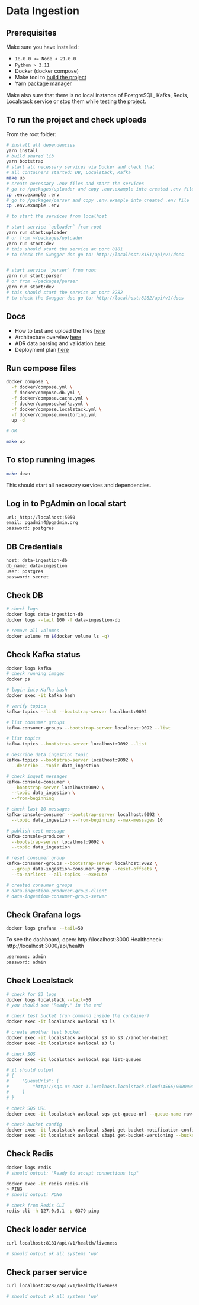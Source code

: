 # Data Ingestion

## Prerequisites

Make sure you have installed:
- `18.0.0 <= Node < 21.0.0`
- `Python > 3.11`
- Docker (docker compose)
- Make tool to [build the project](https://formulae.brew.sh/formula/make)
- Yarn [package manager](https://formulae.brew.sh/formula/yarn)

Make also sure that there is no local instance of PostgreSQL, Kafka, Redis, Localstack service
or stop them while testing the project.

## To run the project and check uploads

From the root folder:

```sh
# install all dependencies
yarn install
# build shared lib
yarn bootstrap
# start all necessary services via Docker and check that
# all containers started: DB, Localstack, Kafka
make up
# create necessary .env files and start the services
# go to /packages/uploader and copy .env.example into created .env file
cp .env.example .env
# go to /packages/parser and copy .env.example into created .env file
cp .env.example .env

# to start the services from localhost

# start service `uploader` from root
yarn run start:uploader
# or from ~/packages/uploader
yarn run start:dev
# this should start the service at port 8181
# to check the Swagger doc go to: http://localhost:8181/api/v1/docs


# start service `parser` from root
yarn run start:parser
# or from ~/packages/parser
yarn run start:dev
# this should start the service at port 8282
# to check the Swagger doc go to: http://localhost:8282/api/v1/docs
```

## Docs

- How to test and upload the files [here](docs/testing.md)
- Architecture overview [here](docs/arch-overview.md)
- ADR data parsing and validation [here](docs/adr/adr-parse-validate.md)
- Deployment plan [here](docs/deployment.md)


## Run compose files

```sh
docker compose \
  -f docker/compose.yml \
  -f docker/compose.db.yml \
  -f docker/compose.cache.yml \
  -f docker/compose.kafka.yml \
  -f docker/compose.localstack.yml \
  -f docker/compose.monitoring.yml
  up -d

# OR

make up
```

## To stop running images

```sh
make down
```

This should start all necessary services and dependencies.

## Log in to PgAdmin on local start

```txt
url: http://localhost:5050
email: pgadmin4@pgadmin.org
password: postgres
```

## DB Credentials

```txt
host: data-ingestion-db
db_name: data-ingestion
user: postgres
password: secret
```

## Check DB

```sh
# check logs
docker logs data-ingestion-db
docker logs --tail 100 -f data-ingestion-db

# remove all volumes
docker volume rm $(docker volume ls -q)
```

## Check Kafka status

```sh
docker logs kafka
# check running images
docker ps

# login into Kafka bash
docker exec -it kafka bash

# verify topics
kafka-topics --list --bootstrap-server localhost:9092

# list consumer groups
kafka-consumer-groups --bootstrap-server localhost:9092 --list

# list topics
kafka-topics --bootstrap-server localhost:9092 --list

# describe data_ingestion topic
kafka-topics --bootstrap-server localhost:9092 \
  --describe --topic data_ingestion

# check ingest messages
kafka-console-consumer \
  --bootstrap-server localhost:9092 \
  --topic data_ingestion \
  --from-beginning

# check last 10 messages
kafka-console-consumer --bootstrap-server localhost:9092 \
  --topic data_ingestion --from-beginning --max-messages 10

# publish test message
kafka-console-producer \
  --bootstrap-server localhost:9092 \
  --topic data_ingestion

# reset consumer group
kafka-consumer-groups --bootstrap-server localhost:9092 \
  --group data-ingestion-consumer-group --reset-offsets \
  --to-earliest --all-topics --execute

# created consumer groups
# data-ingestion-producer-group-client
# data-ingestion-consumer-group-server
```

## Check Grafana logs

```sh
docker logs grafana --tail=50
```

To see the dashboard, open: http://localhost:3000
Healthcheck: http://localhost:3000/api/health

```txt
username: admin
password: admin
```

## Check Localstack

```sh
# check for S3 logs
docker logs localstack --tail=50
# you should see "Ready." in the end

# check test bucket (run command inside the container)
docker exec -it localstack awslocal s3 ls

# create another test bucket
docker exec -it localstack awslocal s3 mb s3://another-bucket
docker exec -it localstack awslocal s3 ls

# check SQS
docker exec -it localstack awslocal sqs list-queues

# it should output
# {
#     "QueueUrls": [
#         "http://sqs.us-east-1.localhost.localstack.cloud:4566/000000000000/raw-data-ingestion-queue"
#     ]
# }

# check SQS URL
docker exec -it localstack awslocal sqs get-queue-url --queue-name raw-data-ingestion-queue

# check bucket config
docker exec -it localstack awslocal s3api get-bucket-notification-configuration --bucket raw-data-ingestion-bucket
docker exec -it localstack awslocal s3api get-bucket-versioning --bucket raw-data-ingestion-bucket
```

## Check Redis

```sh
docker logs redis
# should output: "Ready to accept connections tcp"

docker exec -it redis redis-cli
> PING
# should output: PONG

# check from Redis CLI
redis-cli -h 127.0.0.1 -p 6379 ping
```

## Check loader service

```sh
curl localhost:8181/api/v1/health/liveness

# should output ok all systems 'up'
```

## Check parser service

```sh
curl localhost:8282/api/v1/health/liveness

# should output ok all systems 'up'
```
